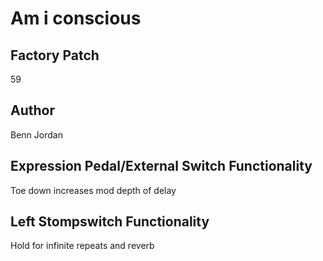 



# Am i conscious

## Factory Patch


59  

## Author


Benn Jordan  

## Expression Pedal/External Switch Functionality


Toe down increases mod depth of delay  

## Left Stompswitch Functionality


Hold for infinite repeats and reverb